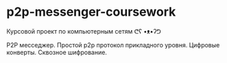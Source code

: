 # p2p-messenger-coursework

Курсовой проект по компьютерным сетям ᕦʕ •ᴥ•ʔᕤ 

P2P месседжер.
Простой p2p протокол прикладного уровня.
Цифровые конверты.
Сквозное шифрование.
